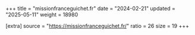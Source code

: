 +++
title = "missionfranceguichet.fr"
date = "2024-02-21"
updated = "2025-05-11"
weight = 18980

[extra]
source = "https://missionfranceguichet.fr/"
ratio = 26
size = 19
+++
